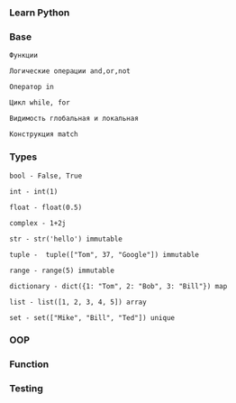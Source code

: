 ### Learn Python

### Base 

```
Функции

Логические операции and,or,not

Оператор in

Цикл while, for

Видимость глобальная и локальная

Конструкция match 
```

### Types

```
bool - False, True

int - int(1)

float - float(0.5)

complex - 1+2j

str - str('hello') immutable

tuple -  tuple(["Tom", 37, "Google"]) immutable

range - range(5) immutable

dictionary - dict({1: "Tom", 2: "Bob", 3: "Bill"}) map

list - list([1, 2, 3, 4, 5]) array

set - set(["Mike", "Bill", "Ted"]) unique
```

### OOP

### Function

### Testing
